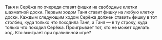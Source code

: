 Таня и Серёжа по очереди ставят фишки на свободные
клетки шахматной доски. Первым ходом Таня ставит фишку на любую клетку доски. 
Каждым следующим ходом Серёжа должен ставить фишку в тот столбец, куда только что
походила Таня, а Таня — в ту строку, куда только что походил Серёжа. 
Проигрывает тот, кто не может сделать ход. Кто выиграет при правильной игре?